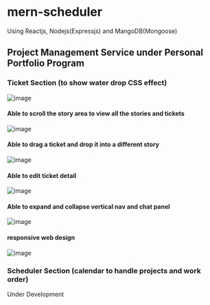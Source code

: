 # mern-scheduler
Using Reactjs, Nodejs(Expressjs) and MangoDB(Mongoose)


## Project Management Service under Personal Portfolio Program

### Ticket Section (to show water drop CSS effect)
![image](https://github.com/WeissJiang/mern-scheduler/assets/55972476/5ee76b27-637a-49dd-8408-615dd221bbdf)

#### Able to scroll the story area to view all the stories and tickets
![image](https://github.com/WeissJiang/mern-scheduler/assets/55972476/ce7c3666-19de-4e53-81df-b695b682ef76)


#### Able to drag a ticket and drop it into a different story
![image](https://github.com/WeissJiang/mern-scheduler/assets/55972476/b32152bc-c44c-43bf-b3b0-78fb25ce8068)

#### Able to edit ticket detail
![image](https://github.com/WeissJiang/mern-scheduler/assets/55972476/6efb3340-af87-4aa8-b2b3-0c81428be249)

#### Able to expand and collapse vertical nav and chat panel
![image](https://github.com/WeissJiang/mern-scheduler/assets/55972476/2fb4a239-4368-491d-b403-95e52e98b122)

#### responsive web design
![image](https://github.com/WeissJiang/mern-scheduler/assets/55972476/4ffc8f60-6da3-4a41-a3c7-eaf50cccf401)


### Scheduler Section (calendar to handle projects and work order)
Under Development

